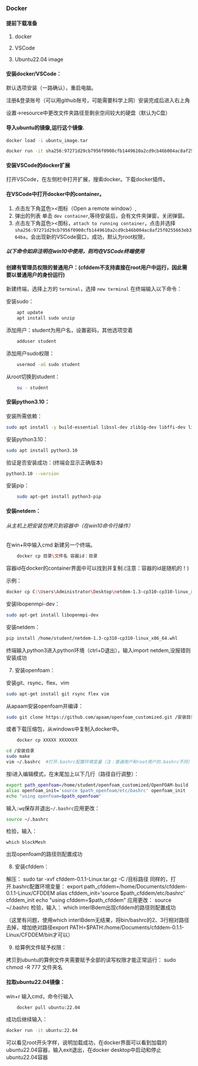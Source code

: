 ### Docker

#### 提前下载准备

1. docker

2. VSCode

3. Ubuntu22.04 image

#### 安装docker/VSCode：

默认选项安装（一路确认），重启电脑。

注册&登录账号（可以用github账号，可能需要科学上网）安装完成后进入右上角

设置->resource中更改文件夹路径至剩余空间较大的硬盘（默认为C盘）

#### 导入ubuntu的镜像,运行这个镜像.

``` bash
docker load -i ubuntu_image.tar

docker run -it sha256:97271d29cb7956f0908cfb1449610a2cd9cb46b004ac8af25f0255663eb364ba
```

#### 安装VSCode的docker扩展

打开VSCode，在左侧栏中打开扩展，搜索docker。下载docker插件。

#### 在VSCode中打开docker中的container。

1. 点击左下角蓝色><图标（Open a remote window）,
2. 弹出的列表 单击 `dev container`,等待安装后，会有文件夹弹窗，关闭弹窗。
3. 点击左下角蓝色><图标，`attach to running container`，点击并选择`sha256:97271d29cb7956f0908cfb1449610a2cd9cb46b004ac8af25f0255663eb364ba`，会出现新的VSCode窗口，成功，默认为root权限，


##### 以下命令如非注明在win10中使用，则均在VSCode终端使用

#### 创建有管理员权限的普通用户：(cfddem不支持直接在root用户中运行，因此需要以普通用户的身份运行)
新建终端，选择上方的 `terminal`，选择 `new terminal`
在终端输入以下命令：

安装sudo：

``` bash
    apt update
    apt install sudo unzip
```

添加用户：student为用户名，设置密码，其他选项空着

```bash
    adduser student
```

添加用户sudo权限：

``` bash
    usermod -aG sudo student
```

从root切换到student：

```bash
    su - student
```

#### 安装python3.10：

安装所需依赖：

```bash
sudo apt install -y build-essential libssl-dev zlib1g-dev libffi-dev libsqlite3-dev
```	

安装python3.10：

```bash
sudo apt install python3.10
```

验证是否安装成功：(终端会显示正确版本)
``` bash
python3.10 --version
```

安装pip：

``` bash
    sudo apt-get install python3-pip
```

#### 安装netdem：

###### 从主机上把安装包拷贝到容器中（在win10命令行操作）

在win+R中输入cmd 新建另一个终端。

``` bash
    docker cp 目录\文件名 容器id：目录
```
容器id在docker的container界面中可以找到并复制.(注意：容器的id是随机的！)

示例：

``` bash
docker cp C:\Users\Administrator\Desktop\netdem-1.3-cp310-cp310-linux_x86_64.whl ed45a5e9f2087e2b9f8212ed9367096334e6db894ff53aba3726569632b9f9cd:/home/student/
```

 安装libopenmpi-dev：

``` bash
sudo apt-get install libopenmpi-dev
```
安装netdem：

```bash
pip install /home/student/netdem-1.3-cp310-cp310-linux_x86_64.whl
```

终端输入python3进入python环境（ctrl+D退出），输入import netdem,没报错则安装成功

7.	安装openfoam：

安装git、rsync、flex、vim

```bash
sudo apt-get install git rsync flex vim
```

从apaam安装openfoam并编译：
```bash
sudo git clone https://github.com/apaam/openfoam_customized.git /安装目录
```
或者下载压缩包，从windows中复制入docker中。
```bash
    docker cp XXXXX XXXXXXX
```

```bash
cd /安装目录
sudo make
vim ~/.bashrc  #打开.bashrc配置环境变量（注：普通用户和root用户的.bashrc不同）：
```
按i进入编辑模式，在末尾加上以下几行（路径自行调整）：

```bash
export path_openfoam=/home/student/openfoam_customized/OpenFOAM-build
alias openfoam_init='source $path_openfoam/etc/bashrc' openfoam_init
echo "using openfoam=$path_openfoam"
```

输入`:wq`保存并退出`~/.bashrc`应用更改：

```bash
source ~/.bashrc
```

检验，输入：

```which blockMesh```

出现openfoam的路径则配置成功

8.	安装cfddem：

解压：
sudo tar -xvf cfddem-0.1.1-Linux.tar.gz -C /目标路径
同样的，打开.bashrc配置环境变量：
export path_cfddem=/home/Documents/cfddem-0.1.1-Linux/CFDDEM
alias cfddem_init='source $path_cfddem/etc/bashrc'
cfddem_init
echo "using cfddem=$path_cfddem"
应用更改：
source ~/.bashrc
检验，输入：
which interIBdem出现cfddem的路径则配置成功

（这里有问题，使用which interIBdem无结果，将bin/bashrc的2、3行相对路径去掉，增加绝对路径export PATH=$PATH:/home/Documents/cfddem-0.1.1-Linux/CFDDEM/bin才可以）

9.	给算例文件赋予权限：

拷贝到ubuntu的算例文件夹需要赋予全部的读写权限才能正常运行：
sudo chmod -R 777 文件夹名




#### 拉取ubuntu22.04镜像：

win+r 输入cmd，命令行输入

``` bash 
    docker pull ubuntu:22.04
```
成功后继续输入： 
``` bash
docker run -it ubuntu:22.04
```

可以看见root开头字样，说明加载成功，在docker界面可以看到加载的ubuntu22.04容器，输入exit退出，在docker desktop中启动和停止ubuntu22.04容器